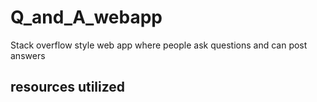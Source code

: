 # Q_and_A_webapp

Stack overflow style web app where people ask questions and can post answers

## resources utilized



